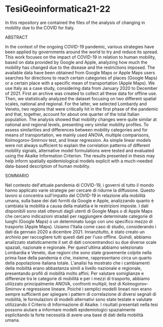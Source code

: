# TesiGeoinformatica21-22
In this repository are contained the files of the analysis of changing in mobility due to the COVID for Italy.

ABSTRACT

In the context of the ongoing COVID-19 pandemic, various strategies have been applied by governments around the world to try and reduce its spread. This work focuses on the impact of COVID-19 in relation to human mobility, based on data provided by Google and Apple, analyzing how much the mobility has changed due to the disease and the restrictions imposed. The available data have been obtained from Google Maps or Apple Maps users searches for directions to reach certain categories of places (Google Maps) or a certain place with a specific mean of transportation (Apple Maps). We use Italy as a case study, considering data from January 2020 to December of 2021. First an archive was created to collect all these data for offline use. Then, we statistically analyzed the dataset focusing on two different spatial scales, national and regional. For the latter, we selected Lombardy and Veneto, two regions that were critically hit in the first phase of the pandemic and that, together, account for about one quarter of the total Italian population. The analysis showed that mobility changes were quite similar at national and regional levels, presenting very similar mobility profiles. To assess similarities and differences between mobility categories and for means of transportation, we mainly used ANOVA, multiple comparisons, Kolmogorov-Smirnov test, and linear regression. As simple linear models were not always sufficient to explain the correlation patterns of different mobility signals, alternative model formulations were tested and evaluated using the Akaike Information Criterion. The results presented in thesis may help inform spatially epidemiological models explicit with a much-needed data-based description of human mobility.

SOMMARIO

Nel contesto dell'attuale pandemia di COVID-19, i governi di tutto il mondo hanno applicato varie strategie per cercare di ridurne la diffusione. Questo lavoro si concentra sull'impatto del COVID-19 in relazione alla mobilità umana, sulla base dei dati forniti da Google e Apple, analizzando quanto è cambiata la mobilità a causa della malattia e le restrizioni imposte. I dati disponibili sono stati ottenuti dagli utenti di Google Maps o di Apple Maps che cercano indicazioni stradali per raggiungere determinate categorie di luoghi (Google Maps) o un determinato luogo con uno specifico mezzo di trasporto (Apple Maps). Usiamo l'Italia come caso di studio, considerando i dati da gennaio 2020 a dicembre 2021. Innanzitutto, è stato creato un archivio per raccogliere tutti questi dati per l'uso offline. Quindi, abbiamo analizzato statisticamente il set di dati concentrandoci su due diverse scale spaziali, nazionale e regionale. Per quest'ultima abbiamo selezionato Lombardia e Veneto, due regioni che sono state gravemente colpite nella prima fase della pandemia e che, insieme, rappresentano circa un quarto della popolazione italiana totale. L'analisi ha mostrato che i cambiamenti della mobilità erano abbastanza simili a livello nazionale e regionale, presentando profili di mobilità molto affini. Per valutare somiglianze e differenze tra le categorie di mobilità e per i mezzi di trasporto, abbiamo utilizzato principalmente ANOVA, confronti multipli, test di Kolmogorov-Smirnov e regressione lineare. Poiché i semplici modelli lineari non erano sempre sufficienti per spiegare i pattern di correlazione di diversi segnali di mobilità, le formulazioni di modelli alternativi sono state testate e valutate utilizzando il Criterio di Informazione di Akaike. I risultati presentati nella tesi possono aiutare a informare modelli epidemiologici spazialmente esplicitando la forte necessità di avere una base di dati della mobilità umana.

